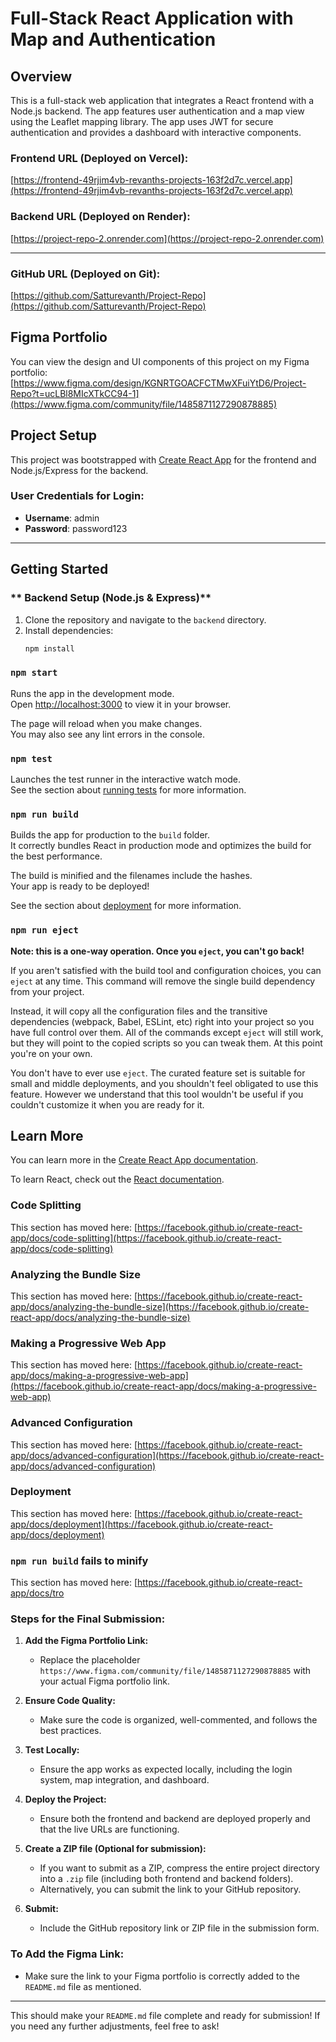 ﻿# Full-Stack React Application with Map and Authentication

## **Overview**
This is a full-stack web application that integrates a React frontend with a Node.js backend. The app features user authentication and a map view using the Leaflet mapping library. The app uses JWT for secure authentication and provides a dashboard with interactive components.

### **Frontend URL (Deployed on Vercel):**
[https://frontend-49rjim4vb-revanths-projects-163f2d7c.vercel.app](https://frontend-49rjim4vb-revanths-projects-163f2d7c.vercel.app)

### **Backend URL (Deployed on Render):**
[https://project-repo-2.onrender.com](https://project-repo-2.onrender.com)

---
### **GitHub URL (Deployed on Git):**
[https://github.com/Satturevanth/Project-Repo](https://github.com/Satturevanth/Project-Repo)

## Figma Portfolio
You can view the design and UI components of this project on my Figma portfolio: [https://www.figma.com/design/KGNRTGOACFCTMwXFuiYtD6/Project-Repo?t=ucLBl8MIcXTkCC94-1](https://www.figma.com/community/file/1485871127290878885) 


## **Project Setup**

This project was bootstrapped with [Create React App](https://github.com/facebook/create-react-app) for the frontend and Node.js/Express for the backend.

### **User Credentials for Login:**

- **Username**: admin
- **Password**: password123

---

## **Getting Started**

### ** Backend Setup (Node.js & Express)**
1. Clone the repository and navigate to the `backend` directory.
2. Install dependencies:
   ```bash
   npm install

### `npm start`

Runs the app in the development mode.\
Open [http://localhost:3000](http://localhost:3000) to view it in your browser.

The page will reload when you make changes.\
You may also see any lint errors in the console.

### `npm test`

Launches the test runner in the interactive watch mode.\
See the section about [running tests](https://facebook.github.io/create-react-app/docs/running-tests) for more information.

### `npm run build`

Builds the app for production to the `build` folder.\
It correctly bundles React in production mode and optimizes the build for the best performance.

The build is minified and the filenames include the hashes.\
Your app is ready to be deployed!

See the section about [deployment](https://facebook.github.io/create-react-app/docs/deployment) for more information.

### `npm run eject`

**Note: this is a one-way operation. Once you `eject`, you can't go back!**

If you aren't satisfied with the build tool and configuration choices, you can `eject` at any time. This command will remove the single build dependency from your project.

Instead, it will copy all the configuration files and the transitive dependencies (webpack, Babel, ESLint, etc) right into your project so you have full control over them. All of the commands except `eject` will still work, but they will point to the copied scripts so you can tweak them. At this point you're on your own.

You don't have to ever use `eject`. The curated feature set is suitable for small and middle deployments, and you shouldn't feel obligated to use this feature. However we understand that this tool wouldn't be useful if you couldn't customize it when you are ready for it.

## Learn More

You can learn more in the [Create React App documentation](https://facebook.github.io/create-react-app/docs/getting-started).

To learn React, check out the [React documentation](https://reactjs.org/).

### Code Splitting

This section has moved here: [https://facebook.github.io/create-react-app/docs/code-splitting](https://facebook.github.io/create-react-app/docs/code-splitting)

### Analyzing the Bundle Size

This section has moved here: [https://facebook.github.io/create-react-app/docs/analyzing-the-bundle-size](https://facebook.github.io/create-react-app/docs/analyzing-the-bundle-size)

### Making a Progressive Web App

This section has moved here: [https://facebook.github.io/create-react-app/docs/making-a-progressive-web-app](https://facebook.github.io/create-react-app/docs/making-a-progressive-web-app)

### Advanced Configuration

This section has moved here: [https://facebook.github.io/create-react-app/docs/advanced-configuration](https://facebook.github.io/create-react-app/docs/advanced-configuration)

### Deployment

This section has moved here: [https://facebook.github.io/create-react-app/docs/deployment](https://facebook.github.io/create-react-app/docs/deployment)

### `npm run build` fails to minify

This section has moved here: [https://facebook.github.io/create-react-app/docs/tro


### **Steps for the Final Submission:**

1. **Add the Figma Portfolio Link:**
   - Replace the placeholder `https://www.figma.com/community/file/1485871127290878885` with your actual Figma portfolio link.

2. **Ensure Code Quality:**
   - Make sure the code is organized, well-commented, and follows the best practices.

3. **Test Locally:**
   - Ensure the app works as expected locally, including the login system, map integration, and dashboard.

4. **Deploy the Project:**
   - Ensure both the frontend and backend are deployed properly and that the live URLs are functioning.

5. **Create a ZIP file (Optional for submission):**
   - If you want to submit as a ZIP, compress the entire project directory into a `.zip` file (including both frontend and backend folders).
   - Alternatively, you can submit the link to your GitHub repository.

6. **Submit:**
   - Include the GitHub repository link or ZIP file in the submission form.

### **To Add the Figma Link:**
- Make sure the link to your Figma portfolio is correctly added to the `README.md` file as mentioned.

---

This should make your `README.md` file complete and ready for submission! If you need any further adjustments, feel free to ask!